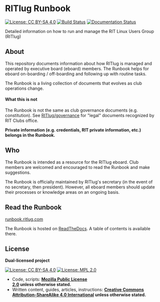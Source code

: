RITlug Runbook
==============

[![License: CC BY-SA 4.0](https://img.shields.io/badge/License-CC%20BY--SA%204.0-lightgrey.svg)](https://creativecommons.org/licenses/by-sa/4.0/)
[![Build Status](https://travis-ci.org/RITlug/runbook.svg?branch=master)](https://travis-ci.org/RITlug/runbook)
[![Documentation Status](https://readthedocs.org/projects/ritlug-runbook/badge/?version=latest)](http://runbook.ritlug.com/en/latest/?badge=latest)

Detailed information on how to run and manage the RIT Linux Users Group (RITlug)


## About

This repository documents information about how RITlug is managed and operated
by executive board (eboard) members. The Runbook helps for eboard on-boarding /
off-boarding and following up with routine tasks.

The Runbook is a living collection of documents that evolves as club operations
change.

#### What this is not

The Runbook is not the same as club governance documents (e.g. constitution).
See [RITlug/governance](https://github.com/RITlug/governance) for "legal"
documents recognized by RIT Clubs office.

**Private information (e.g. credentials, RIT private information, etc.) belongs
in the Runbook.**


## Who

The Runbook is intended as a resource for the RITlug eboard. Club members are
welcomed and encouraged to read the Runbook and make suggestions.

The Runbook is officially maintained by RITlug's secretary (in the event of no
secretary, then president). However, all eboard members should update their
processes or knowledge areas on an ongoing basis.


## Read the Runbook

[runbook.ritlug.com](http://runbook.ritlug.com/)

The Runbook is hosted on [ReadTheDocs](https://readthedocs.org/). A table of
contents is available there.


## License

**Dual-licensed project**                                                           
                                                                                    
[![License: CC BY-SA 4.0](https://img.shields.io/badge/License-CC%20BY--SA%204.0-lightgrey.svg)](https://creativecommons.org/licenses/by-sa/4.0/)
[![License: MPL 2.0](https://img.shields.io/badge/License-MPL%202.0-brightgreen.svg)](https://opensource.org/licenses/MPL-2.0)
                                                                                    
* Code, scripts: **[Mozilla Public License                                          
  2.0](https://www.mozilla.org/en-US/MPL/) unless otherwise stated.**               
* Written content, guides, articles, instructions: **[Creative Commons
  Attribution-ShareAlike 4.0
  International](https://creativecommons.org/licenses/by-sa/4.0/) unless
  otherwise stated.**

